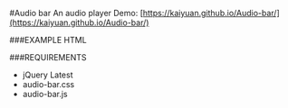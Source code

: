 #Audio bar
An audio player
Demo: [https://kaiyuan.github.io/Audio-bar/](https://kaiyuan.github.io/Audio-bar/)

###EXAMPLE HTML
    <audio id="audio-bar" data-img="url" data-text="Text" src=""></audio>
    
###REQUIREMENTS
* jQuery Latest
* audio-bar.css
* audio-bar.js
